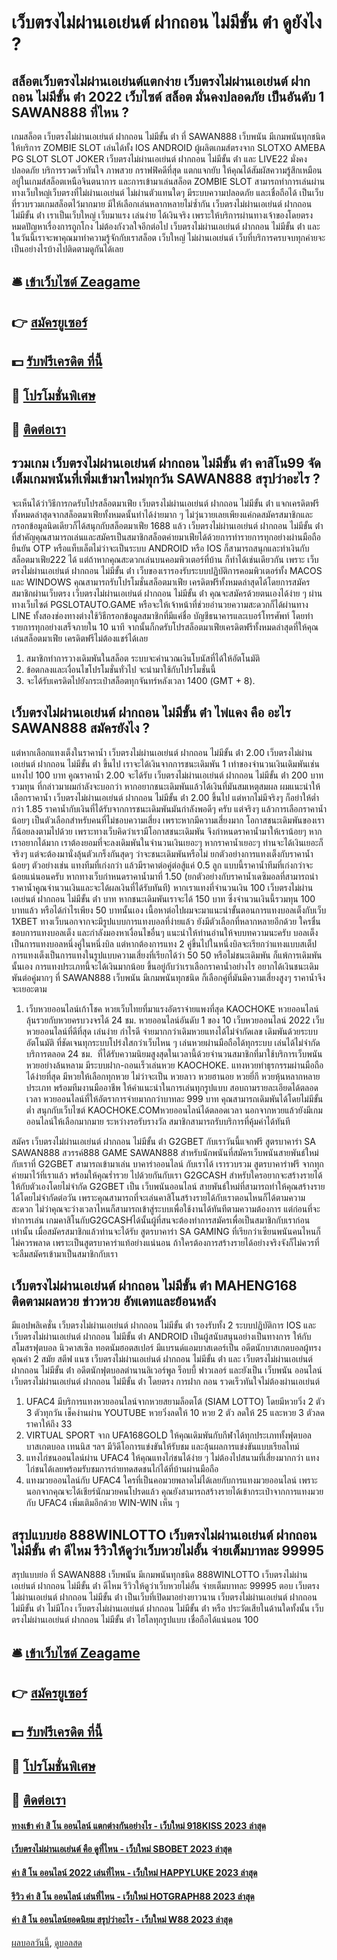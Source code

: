 # เว็บตรงไม่ผ่านเอเย่นต์ ฝากถอน ไม่มีขั้น ต่ํา ดูยังไง ?
## สล็อตเว็บตรงไม่ผ่านเอเย่นต์แตกง่าย เว็บตรงไม่ผ่านเอเย่นต์ ฝากถอน ไม่มีขั้น ต่ํา 2022 เว็บไซต์ สล็อต มั่นคงปลอดภัย เป็นอันดับ 1 SAWAN888 ที่ไหน ?
เกมสล็อต เว็บตรงไม่ผ่านเอเย่นต์ ฝากถอน ไม่มีขั้น ต่ํา ที่ SAWAN888 เว็บพนัน มีเกมพนันทุกชนิด ให้บริการ ZOMBIE SLOT เล่นได้ทั้ง IOS ANDROID ผู้ผลิตเกมส์ตรงจาก SLOTXO AMEBA PG SLOT SLOT JOKER เว็บตรงไม่ผ่านเอเย่นต์ ฝากถอน ไม่มีขั้น ต่ํา และ LIVE22 มั่งคง ปลอดภัย บริการรวดเร็วทันใจ ภาพสวย กราฟฟิคดีที่สุด แตกแจกยับ ให้คุณได้สัมผัสความรู้สึกเหมือนอยู่ในเกมส์สล็อตเหนือจินตนาการ และการเข้ามาเล่นสล็อต ZOMBIE SLOT สามารถทำการเล่นผ่านทางเว็บใหญ่เว็บตรงที่ไม่ผ่านเอเย่นต์ ไม่ผ่านตัวแทนใดๆ มีระบบความปลอดภัย และเชื่อถือได้ เป็นเว็บที่รวบรวมเกมสล็อตไว้มากมาย มีให้เลือกเล่นหลากหลายไม่ซ้ำกัน เว็บตรงไม่ผ่านเอเย่นต์ ฝากถอน ไม่มีขั้น ต่ํา เราเป็นเว็บใหญ่ เว็บมาแรง เล่นง่าย ได้เงินจริง เพราะให้บริการผ่านทางเจ้าของโดยตรง หมดปัญหาเรื่องการถูกโกง ไม่ต้องกังวลใจอีกต่อไป เว็บตรงไม่ผ่านเอเย่นต์ ฝากถอน ไม่มีขั้น ต่ํา และในวันนี้เราจะพาคุณมาทำความรู้จักกับเราสล็อต เว็บใหญ่ ไม่ผ่านเอเย่นต์ เว็บที่บริการครบจบทุกค่ายจะเป็นอย่างไรบ้างไปติดตามดูกันได้เลย

## 🛎 [เข้าเว็บไซต์ Zeagame](https://bit.ly/3SdLNi2)
## 👉 [สมัครยูเซอร์](https://bit.ly/3SdLNi2)
## 💵 [รับฟรีเครดิต ที่นี้](https://bit.ly/3dyRKHj)
## 👑 [โปรโมชั่นพิเศษ](https://bit.ly/3dyRKHj)
## 📱 [ติดต่อเรา](https://bit.ly/3dyRKHj)

## รวมเกม เว็บตรงไม่ผ่านเอเย่นต์ ฝากถอน ไม่มีขั้น ต่ํา คาสิโน99 จัดเต็มเกมพนันที่เพิ่มเข้ามาใหม่ทุกวัน SAWAN888 สรุปว่าอะไร ?
จะเห็นได้ว่าวิธีการกดรับโปรสล็อตมาเฟีย เว็บตรงไม่ผ่านเอเย่นต์ ฝากถอน ไม่มีขั้น ต่ํา แจกเครดิตฟรีทั้งหมดล่าสุดจากสล็อตมาเฟียทั้งหมดนั้นทำได้ง่ายมาก ๆ ไม่วุ่นวายเลยเพียงแค่กดสมัครสมาชิกและกรอกข้อมูลนิดเดียวก็ได้สนุกกับสล็อตมาเฟีย 1688 แล้ว เว็บตรงไม่ผ่านเอเย่นต์ ฝากถอน ไม่มีขั้น ต่ํา ที่สำคัญคุณสามารถเล่นและสมัครเป็นสมาชิกสล็อตค่ายมาเฟียได้ด้วยการทำรายการทุกอย่างผ่านมือถือ ยืนยัน OTP หรือแท็บเล็ตไม่ว่าจะเป็นระบบ ANDROID หรือ IOS ก็สามารถสนุกและทำเงินกับสล็อตมาเฟีย222 ได้ แต่ถ้าหากคุณสะดวกเล่นบนคอมพิวเตอร์ที่บ้าน ก็ทำได้เช่นเดียวกัน เพราะ เว็บตรงไม่ผ่านเอเย่นต์ ฝากถอน ไม่มีขั้น ต่ํา เว็บของเรารองรับระบบปฏิบัติการคอมพิวเตอร์ทั้ง MACOS และ WINDOWS
คุณสามารถรับโปรโมชั่นสล็อตมาเฟีย เครดิตฟรีทั้งหมดล่าสุดได้โดยการสมัครสมาชิกผ่านเว็บตรง เว็บตรงไม่ผ่านเอเย่นต์ ฝากถอน ไม่มีขั้น ต่ํา คุณจะสมัครด้วยตนเองได้ง่าย ๆ ผ่านทางเว็บไซต์ PGSLOTAUTO.GAME หรือจะให้เจ้าหน้าที่ช่วยอำนวยความสะดวกก็ได้ผ่านทาง LINE ทั้งสองช่องทางต่างใช้วิธีกรอกข้อมูลสมาชิกที่มีแค่ชื่อ บัญชีธนาคารและเบอร์โทรศัพท์ โดยทำรายการทุกอย่างเสร็จภายใน 10 นาที จากนั้นก็กดรับโปรสล็อตมาเฟียเครดิตฟรีทั้งหมดล่าสุดที่ให้คุณเล่นสล็อตมาเฟีย เครดิตฟรีไม่ต้องแชร์ได้เลย
1. สมาชิกทำการวางเดิมพันในสล็อต ระบบจะคำนวณเงินโบนัสที่ได้ให้อัตโนมัติ
2. ข้อตกลงและเงื่อนไขโปรโมชั่นทั่วไป จะนำมาใช้กับโปรโมชั่นนี้
3. จะได้รับเครดิตไปยังกระเป๋าสล็อตทุกจันทร์หลังเวลา 1400 (GMT + 8).

## เว็บตรงไม่ผ่านเอเย่นต์ ฝากถอน ไม่มีขั้น ต่ํา ไพ่แคง คือ อะไร SAWAN888 สมัครยังไง ?
แต่หากเลือกแทงเต็งในราคาน้ำ เว็บตรงไม่ผ่านเอเย่นต์ ฝากถอน ไม่มีขั้น ต่ํา 2.00 เว็บตรงไม่ผ่านเอเย่นต์ ฝากถอน ไม่มีขั้น ต่ํา ขึ้นไป เราจะได้เงินจากการชนะเดิมพัน 1 เท่าของจำนวนเงินเดิมพันเช่นแทงไป 100 บาท คูณราคาน้ำ 2.00 จะได้รับ เว็บตรงไม่ผ่านเอเย่นต์ ฝากถอน ไม่มีขั้น ต่ํา 200 บาทรวมทุน ที่กล่าวมาผมกำลังจะบอกว่า หากอยากชนะเดิมพันแล้วได้เงินที่มันสมเหตุสมผล ผมแนะนำให้เลือกราคาน้ำ เว็บตรงไม่ผ่านเอเย่นต์ ฝากถอน ไม่มีขั้น ต่ํา 2.00 ขึ้นไป แต่หากไม่มีจริงๆ ก็อย่าให้ต่ำกว่า 1.85 ราคาน้ำกับเงินที่ได้รับจากการชนะเดิมพันมันกำลังพอดีๆ ครับ
แต่จริงๆ แล้วการเลือกราคาน้ำน้อยๆ เป็นตัวเลือกสำหรับคนที่ไม่ชอบความเสี่ยง เพราะหากมีความเสี่ยงมาก โอกาสชนะเดิมพันของเราก็น้อยลงตามไปด้วย เพราะทางเว็บคิดว่าเรามีโอกาสชนะเดิมพัน จึงกำหนดราคาน้ำมาให้เราน้อยๆ หากเราอยากได้มาก เราต้องยอมที่จะลงเดิมพันในจำนวนเงินเยอะๆ หากราคาน้ำเยอะๆ ท่านจะได้เงินเยอะก็จริงๆ แต่จะต้องมานั่งลุ้นตัวเกร็งกันสุดๆ ว่าจะชนะเดิมพันหรือไม่
ยกตัวอย่างการแทงเต็งกับราคาน้ำน้อยๆ ตัวอย่างเช่น แทงทีมที่เก่งกว่า แล้วมีราคาต่อคู่ต่อสู้แค่ 0.5 ลูก แบบนี้ราคาน้ำทีมที่เก่งกว่าจะน้อยแน่นอนครับ หากทางเว็บกำหนดราคาน้ำมาที่ 1.50 (ยกตัวอย่างกับราคาน้ำเดซิมอลที่สามารถนำราคาน้ำคูณจำนวนเงินและจะได้ผลเงินที่ได้รับทันที) หากเราแทงที่จำนวนเงิน 100 เว็บตรงไม่ผ่านเอเย่นต์ ฝากถอน ไม่มีขั้น ต่ํา บาท หากชนะเดิมพันเราจะได้ 150 บาท ซึ่งจำนวนเงินนี้รวมทุน 100 บาทแล้ว หรือได้กำไรเพียง 50 บาทนั้นเอง
เนื้อหาต่อไปผมจะมาแนะนำขั้นตอนการแทงบอลเต็งกับเว็บ 1XBET ทางเว็บนอกจากจะมีรูปแบบการแทงบอลที่ง่ายแล้ว ยังมีตัวเลือกที่หลากหลายอีกด้วย ใครชื่นชอบการแทงบอลเต็ง และกำลังมองหาเงื่อนไขอื่นๆ แนะนำให้ท่านอ่านให้จบบทความนะครับ
บอลเต็ง เป็นการแทงบอลหนึ่งคู่ในหนึ่งบิล แต่หากต้องการแทง 2 คู่ขึ้นไปในหนึ่งบิลจะเรียกว่าแทงแบบสเต็ป การแทงเต็งเป็นการแทงในรูปแบบความเสี่ยงที่เรียกได้ว่า 50 50 หรือไม่ชนะเดิมพัน ก็แพ้การเดิมพันนั้นเอง การแทงประเภทนี้จะได้เงินมากน้อย ขึ้นอยู่กับว่าเราเลือกราคาน้ำอย่างไร อยากได้เงินชนะเดิมพันต่อคู่มากๆ ที่ SAWAN888 เว็บพนัน มีเกมพนันทุกชนิด ก็เลือกคู่ที่มันมีความเสี่ยงสูงๆ ราคาน้ำจึงจะเยอะตาม
1. เว็บหวยออนไลน์เก้าโชค หวยเว็บไทยที่มาแรงอัตราจ่ายแพงที่สุด KAOCHOKE หวยออนไลน์ ลุ้นรวยกับหวยครบวงจรได้ 24 ชม. หวยออนไลน์อันดับ 1 ของ 10 เว็บหวยออนไลน์ 2022 เว็บหวยออนไลน์ที่ดีที่สุด เล่นง่าย กำไรดี จ่ายมากกว่าเดิมหวยแทงได้ไม่จำกัดเลข เดิมพันด้วยระบบอัตโนมัติ ที่ชัดเจนทุกระบบโปร่งใสกว่าเว็บไหน ๆ เล่นหวยผ่านมือถือได้ทุกระบบ เล่นได้ไม่จำกัดบริการตลอด 24 ชม.  ที่ได้รับความนิยมสูงสุดในเวลานี้ด้วยจำนวนสมาชิกที่มาใช้บริการเว็บพนันหวยอย่างล้นหลาม มีระบบฝาก-ถอนเร็วเล่นหวย KAOCHOKE. แทงหวยทำธุรกรรมผ่านมือถือได้ง่ายที่สุด มีหวยให้เลือกทุกหวย ไม่ว่าจะเป็น หวยลาว หวยฮานอย หวยยี่กี หวยหุ้นหลากหลายประเภท พร้อมทีมงานมืออาชีพ ให้คำแนะนำในการเล่นทุกรูปแบบ สอบถามรายละเอียดได้ตลอดเวลา หวยออนไลน์ที่ให้อัตราการจ่ายมากกว่าบาทละ 999 บาท คุณสามารถเดิมพันได้โดยไม่มีขั้นต่ำ สนุกกับเว็บไซต์ KAOCHOKE.COMหวยออนไลน์ได้ตลอดเวลา นอกจากหวยแล้วยังมีเกมออนไลน์ให้เลือกมากมาย ระหว่างรอรับรางวัล สมาชิกสามารถรับบริการที่คุ้มค่าได้ทันที

สมัคร เว็บตรงไม่ผ่านเอเย่นต์ ฝากถอน ไม่มีขั้น ต่ํา G2GBET กับเราวันนี้แจกฟรี สูตรบาคาร่า SA SAWAN888 สวรรค์888 GAME SAWAN888 สำหรับนักพนันที่สมัครเว็บพนันสายพันธ์ใหม่กับเราที่ G2GBET สามารถเข้ามาเล่น บาคาร่าออนไลน์ กับเราได้ เรารวบรวม สูตรบาคาร่าฟรี จากทุกค่ายมาไว้ที่เราแล้ว พร้อมให้คุณร่ำรวย ไปด้วยกันกับเรา G2GCASH
สำหรับใครอยากจะสร้างรายได้ให้กับตัวเองโดยไม่จำกัด G2GBET เป็น เว็บพนันออนไลน์ สายพันธ์ใหม่ที่สามารถทำให้คุณสร้างรายได้โดยไม่จำกัดต่อวัน เพราะคุณสามารถที่จะเล่นคาสิโนสร้างรายได้กับเราตอนไหนก็ได้ตามความสะดวก ไม่ว่าคุณจะว่างเวลาไหนก็สามารถเข้าสู่ระบบเพื่อใช้งานได้ทันทีตามความต้องการ แต่ก่อนที่จะทำการเล่น เกมคาสิโนกับG2GCASHได้นั้นผู้ที่สนจะต้องทำการสมัครเพื่อเป็นสมาชิกกับเราก่อนเท่านั้น เมื่อสมัครสมาชิกแล้วท่านจะได้รับ สูตรบาคาร่า SA GAMING ที่เรียกว่าเซียนพนันคนไหนก็ไม่ควรพลาด เพราะเป็นสูตรบาคาร่าแท้อย่างแน่นอน ถ้าใครต้องการสร้างรายได้อย่างจริงจังก็ไม่ควรที่จะลืมสมัครเข้ามาเป็นสมาชิกกับเรา

## เว็บตรงไม่ผ่านเอเย่นต์ ฝากถอน ไม่มีขั้น ต่ํา MAHENG168 ติดตามผลหวย ข่าวหวย อัพเดทและย้อนหลัง
มีแอปพลิเคชั่น เว็บตรงไม่ผ่านเอเย่นต์ ฝากถอน ไม่มีขั้น ต่ํา รองรับทั้ง 2 ระบบปฏิบัติการ IOS และ เว็บตรงไม่ผ่านเอเย่นต์ ฝากถอน ไม่มีขั้น ต่ํา ANDROID เป็นผู้สนับสนุนอย่างเป็นทางการ ให้กับสโมสรฟุตบอล นิวคาสเซิล ทอตนัมฮอตสเปอร์ มีแบรนด์แอมบาสเดอร์เป็น อดีตนักบาสเกตบอลผู้ทรงคุณค่า 2 สมัย สตีฟ แนซ เว็บตรงไม่ผ่านเอเย่นต์ ฝากถอน ไม่มีขั้น ต่ํา และ เว็บตรงไม่ผ่านเอเย่นต์ ฝากถอน ไม่มีขั้น ต่ํา อดีตนักฟุตบอลตำนานลิเวอร์พูล ร็อบบี้ ฟาวเลอร์ และยังเป็น เว็บพนัน ออนไลน์ เว็บตรงไม่ผ่านเอเย่นต์ ฝากถอน ไม่มีขั้น ต่ํา โดยตรง การฝาก ถอน รวดเร็วทันใจไม่ต้องผ่านเอเย่นต์
1. UFAC4 มีบริการแทงหวยออนไลน์จากหวยสยามล็อตโต้ (SIAM LOTTO) โดยมีหวยวิ่ง 2 ตัว 3 ตัวทุกวัน เช็คง่านผ่าน YOUTUBE หวยวิ่งลดให้ 10 หวย 2 ตัว ลดให้ 25 และหวย 3 ตัวลดราคาให้ถึง 33
2. VIRTUAL SPORT จาก UFA168GOLD ให้คุณเดิมพันกับกีฬาได้ทุกประเภททั้งฟุตบอล บาสเกตบอล เทนนิส ฯลฯ มีวิดีโอการแข่งขันให้รับชม และลุ้นผลการแข่งขันแบบเรียลไทม์
3. แทงไก่ชนออนไลน์ผ่าน UFAC4 ให้คุณแทงไก่ชนได้ง่าย ๆ ไม่ต้องไปสนามที่เสี่ยงมากกว่า แทงไก่ชนได้เลยพร้อมรับชมการถ่ายทดสดชนไก่ได้ที่บ้านผ่านมือถือ
4. แทงมวยออนไลน์กับ UFAC4 ใครที่เป็นคอมวยพลาดไม่ได้เลยกับการแทงมวยออนไลน์ เพราะนอกจากคุณจะได้เชียร์นักมวยคนโปรดแล้ว คุณยังสามารถสร้างรายได้เข้ากระเป๋าจากการแทงมวยกับ UFAC4 เพิ่มเติมอีกด้วย WIN-WIN เห็น ๆ

## สรุปแบบย่อ 888WINLOTTO เว็บตรงไม่ผ่านเอเย่นต์ ฝากถอน ไม่มีขั้น ต่ํา ดีไหม รีวิวให้ดูว่าเว็บหวยไม่อั้น จ่ายเต็มบาทละ 99995
สรุปแบบย่อ ที่ SAWAN888 เว็บพนัน มีเกมพนันทุกชนิด 888WINLOTTO เว็บตรงไม่ผ่านเอเย่นต์ ฝากถอน ไม่มีขั้น ต่ํา ดีไหม รีวิวให้ดูว่าเว็บหวยไม่อั้น จ่ายเต็มบาทละ 99995 ตอบ เว็บตรงไม่ผ่านเอเย่นต์ ฝากถอน ไม่มีขั้น ต่ํา เป็นเว็บที่เปิดมาอย่างยาวนาน เว็บตรงไม่ผ่านเอเย่นต์ ฝากถอน ไม่มีขั้น ต่ํา ไม่มีโกง เว็บตรงไม่ผ่านเอเย่นต์ ฝากถอน ไม่มีขั้น ต่ํา หรือ ประวัตเสียในด้านใดทั้งนั้น เว็บตรงไม่ผ่านเอเย่นต์ ฝากถอน ไม่มีขั้น ต่ํา ไฮโลทุกรูปแบบ เชื่อถือได้แน่นอน 100

## 🛎 [เข้าเว็บไซต์ Zeagame](https://bit.ly/3SdLNi2)
## 👉 [สมัครยูเซอร์](https://bit.ly/3SdLNi2)
## 💵 [รับฟรีเครดิต ที่นี้](https://bit.ly/3dyRKHj)
## 👑 [โปรโมชั่นพิเศษ](https://bit.ly/3dyRKHj)
## 📱 [ติดต่อเรา](https://bit.ly/3dyRKHj)

#### [ทางเข้า ค่า สิ โน ออนไลน์ แตกต่างกันอย่างไร - เว็บใหม่ 918KISS 2023 ล่าสุด](https://atom.io/themes/ทางเข้า%20ค่า%20สิ%20โน%20ออนไลน์%20แตกต่างกันอย่างไร%20-%20เว็บใหม่%20918kiss%202023%20ล่าสุด)
#### [เว็บตรงไม่ผ่านเอเย่นต์ คือ ดูที่ไหน - เว็บใหม่ SBOBET 2023 ล่าสุด](https://atom.io/themes/เว็บตรงไม่ผ่านเอเย่นต์%20คือ%20ดูที่ไหน%20-%20เว็บใหม่%20sbobet%202023%20ล่าสุด)
#### [ค่า สิ โน ออนไลน์ 2022 เล่นที่ไหน - เว็บใหม่ HAPPYLUKE 2023 ล่าสุด](https://atom.io/themes/ค่า%20สิ%20โน%20ออนไลน์%202022%20เล่นที่ไหน%20-%20เว็บใหม่%20happyluke%202023%20ล่าสุด)
#### [รีวิว ค่า สิ โน ออนไลน์ เล่นที่ไหน - เว็บใหม่ HOTGRAPH88 2023 ล่าสุด](https://atom.io/themes/รีวิว%20ค่า%20สิ%20โน%20ออนไลน์%20เล่นที่ไหน%20-%20เว็บใหม่%20hotgraph88%202023%20ล่าสุด)
#### [ค่า สิ โน ออนไลน์ยอดนิยม สรุปว่าอะไร - เว็บใหม่ W88 2023 ล่าสุด](https://atom.io/themes/ค่า%20สิ%20โน%20ออนไลน์ยอดนิยม%20สรุปว่าอะไร%20-%20เว็บใหม่%20w88%202023%20ล่าสุด)

[ผลบอลวันนี้](https://siamsport.tv "ผลบอลวันนี้"), [ดูบอลสด](https://siamsport.tv/ดูบอลสด "ดูบอลสด")